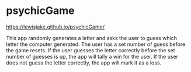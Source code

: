 # psychicGame

https://lewisjake.github.io/psychicGame/

This app randomly generates a letter and asks the user to guess which letter the computer generated. The user has a set number of guess before the game resets. If the user guesses the letter correctly before the set number of guesses is up, the app will tally a win for the user. If the user does not guess the letter correctly, the app will mark it as a loss. 
